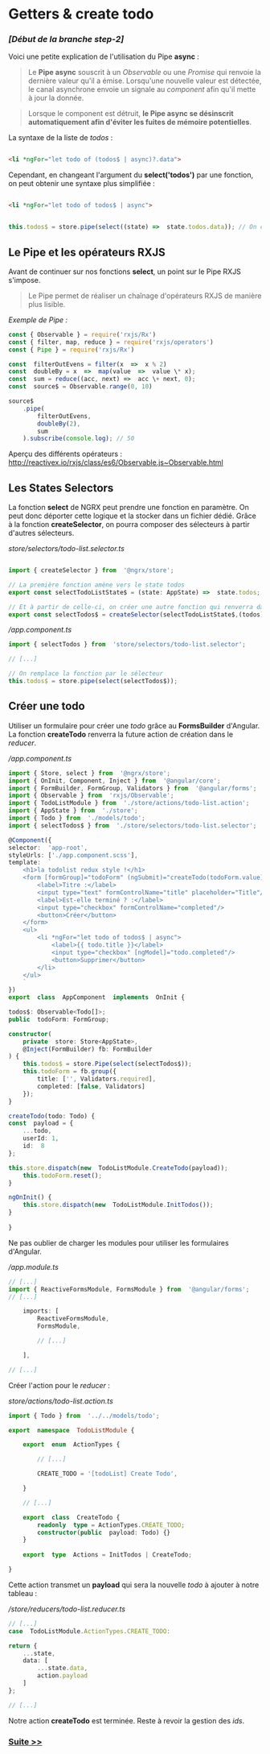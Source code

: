 
# Getters & create todo

  

### *[Début de la branche step-2]*

Voici une petite explication de l'utilisation du Pipe **async** :

  

> Le **Pipe async** souscrit à un *Observable* ou une *Promise* qui renvoie la dernière valeur qu'il a émise. Lorsqu'une nouvelle valeur est détectée, le canal asynchrone envoie un signale au *component* afin qu'il mette à jour la donnée.

> Lorsque le component est détruit, **le Pipe async se désinscrit automatiquement afin d'éviter les fuites de mémoire potentielles**.

  

La syntaxe de la liste de *todos* :

```html

<li *ngFor="let todo of (todos$ | async)?.data">

```

  

Cependant, en changeant l'argument du **select('todos')** par une fonction, on peut obtenir une syntaxe plus simplifiée :

  

```html

<li *ngFor="let todo of todos$ | async">

```

  

```javascript

this.todos$ = store.pipe(select((state) =>  state.todos.data)); // On cible directement la propriété data

```

  
  

## Le Pipe et les opérateurs RXJS

  

Avant de continuer sur nos fonctions **select**, un point sur le Pipe RXJS s'impose.

> Le Pipe permet de réaliser un chaînage d'opérateurs RXJS de manière plus lisible.

*Exemple de Pipe :*

```javascript
const { Observable } = require('rxjs/Rx')
const { filter, map, reduce } = require('rxjs/operators')
const { Pipe } = require('rxjs/Rx')

const  filterOutEvens = filter(x  =>  x % 2)
const  doubleBy = x  =>  map(value  =>  value \* x);
const  sum = reduce((acc, next) =>  acc \+ next, 0);
const  source$ = Observable.range(0, 10)

source$
	.pipe(
		filterOutEvens,
		doubleBy(2),
		sum
	).subscribe(console.log); // 50

```

  

Aperçu des différents opérateurs : http://reactivex.io/rxjs/class/es6/Observable.js~Observable.html

  
  

## Les States Selectors

  

La fonction **select** de NGRX peut prendre une fonction en paramètre.
On peut donc déporter cette logique et la stocker dans un fichier dédié.
Grâce à la fonction **createSelector**, on pourra composer des sélecteurs à partir d'autres sélecteurs.

  

*store/selectors/todo-list.selector.ts*

```javascript

import { createSelector } from  '@ngrx/store';

// La première fonction amène vers le state todos
export const selectTodoListState$ = (state: AppState) =>  state.todos;

// Et à partir de celle-ci, on créer une autre fonction qui renverra data
export const selectTodos$ = createSelector(selectTodoListState$,(todos) =>  todos.data);
```

*/app.component.ts*

```javascript
import { selectTodos } from  'store/selectors/todo-list.selector';

// [...]

// On remplace la fonction par le sélecteur
this.todos$ = store.pipe(select(selectTodos$));

```

## Créer une todo

Utiliser un formulaire pour créer une *todo* grâce au **FormsBuilder** d'Angular. 
La fonction **createTodo** renverra la future action de création dans le *reducer*.

*/app.component.ts*

```typescript
import { Store, select } from  '@ngrx/store';
import { OnInit, Component, Inject } from  '@angular/core';
import { FormBuilder, FormGroup, Validators } from  '@angular/forms';
import { Observable } from  'rxjs/Observable';
import { TodoListModule } from  './store/actions/todo-list.action';
import { AppState } from  './store';
import { Todo } from  './models/todo';
import { selectTodos$ } from  './store/selectors/todo-list.selector';

@Component({
selector:  'app-root',
styleUrls: ['./app.component.scss'],
template:  `
	<h1>la todolist redux style !</h1>
	<form [formGroup]="todoForm" (ngSubmit)="createTodo(todoForm.value)">
		<label>Titre :</label>
		<input type="text" formControlName="title" placeholder="Title"/>
		<label>Est-elle terminé ? :</label>
		<input type="checkbox" formControlName="completed"/>
		<button>Créer</button>
	</form>
	<ul>
		<li *ngFor="let todo of todos$ | async">
			<label>{{ todo.title }}</label>
			<input type="checkbox" [ngModel]="todo.completed"/>
			<button>Supprimer</button>
		</li>
	</ul>
	`
})
export  class  AppComponent  implements  OnInit {

todos$: Observable<Todo[]>;
public  todoForm: FormGroup;

constructor(
	private  store: Store<AppState>,
	@Inject(FormBuilder) fb: FormBuilder
) {
	this.todos$ = store.Pipe(select(selectTodos$));
	this.todoForm = fb.group({
		title: ['', Validators.required],
		completed: [false, Validators]
	});
}

createTodo(todo: Todo) {
const  payload = {
	...todo,
	userId: 1,
	id:  8  
};

this.store.dispatch(new  TodoListModule.CreateTodo(payload));
	this.todoForm.reset();
}

ngOnInit() {
	this.store.dispatch(new  TodoListModule.InitTodos());
}
 
}

```
Ne pas oublier de charger les modules pour utiliser les formulaires d'Angular.

*/app.module.ts*

```typescript
// [...]
import { ReactiveFormsModule, FormsModule } from  '@angular/forms';
// [...]

	imports: [
		ReactiveFormsModule,
		FormsModule,

		// [...]

	],

// [...]

```
Créer l'action pour le *reducer* :

  

*store/actions/todo-list.action.ts*

```typescript
import { Todo } from  '../../models/todo';

export  namespace  TodoListModule {

	export  enum  ActionTypes {

		// [...]

		CREATE_TODO = '[todoList] Create Todo',

	}

	// [...]

	export  class  CreateTodo {
		readonly  type = ActionTypes.CREATE_TODO;
		constructor(public  payload: Todo) {}
	}
	  
	export  type  Actions = InitTodos | CreateTodo;

}

```
Cette action transmet un **payload** qui sera la nouvelle *todo* à ajouter à notre tableau :

*/store/reducers/todo-list.reducer.ts*

```typescript
// [...]
case  TodoListModule.ActionTypes.CREATE_TODO:

return {
	...state,
	data: [
		...state.data,
		action.payload
	]
};

// [...]

```

Notre action **createTodo** est terminée.
Reste à revoir la gestion des *ids*.

### [Suite >>](https://github.com/fausfore/ngrx-french-guide/blob/master/documentations/step-3.md)
<!--stackedit_data:
eyJoaXN0b3J5IjpbOTEwODgzNDQ3LDIxMjI3NDgwODldfQ==
-->
